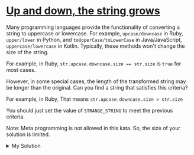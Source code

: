 # [Up and down, the string grows](https://www.codewars.com/kata/644b17b56ed5527b09057987)

Many programming languages provide the functionality of converting a string to uppercase or lowercase. For example,
`upcase/downcase` in Ruby, `upper/lower` in Python, and `toUpperCase/toLowerCase` in Java/JavaScript,
`uppercase/lowercase` in Kotlin. Typically, these methods won't change the size of the string.

For example, in Ruby, `str.upcase.downcase.size == str.size` is `true` for most cases.

However, in some special cases, the length of the transformed string may be longer than the original. Can you find a
string that satisfies this criteria?

For example, in Ruby, That means `str.upcase.downcase.size > str.size`

You should just set the value of `STRANGE_STRING` to meet the previous criteria.

Note: Meta programming is not allowed in this kata. So, the size of your solution is limited.

<details><summary>My Solution</summary>

```js
const STRANGE_STRING = 'ß'
```

</details>
